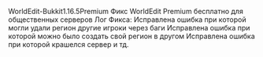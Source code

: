 WorldEdit-Bukkit1.16.5Premium Фикс WorldEdit Premium бесплатно для общественных серверов
Лог Фикса:
Исправлена ошибка при которой могли удали регион другие игроки через баги
Исправлена ошибка при которой можно было создать свой регион в другом
Исправлена ошибка при которой крашелся сервер
и тд.
